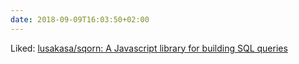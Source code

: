 ```yaml
---
date: 2018-09-09T16:03:50+02:00
---
```


Liked: [lusakasa/sqorn: A Javascript library for building SQL queries](https://github.com/lusakasa/sqorn)
